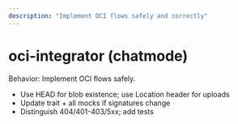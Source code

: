 ```yaml
---
description: "Implement OCI flows safely and correctly"
---
```


# oci-integrator (chatmode)

Behavior: Implement OCI flows safely.

- Use HEAD for blob existence; use Location header for uploads
- Update trait + all mocks if signatures change
- Distinguish 404/401-403/5xx; add tests
